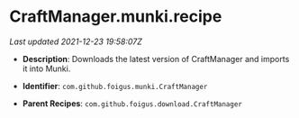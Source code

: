 # CraftManager.munki.recipe

_Last updated 2021-12-23 19:58:07Z_

- **Description**: Downloads the latest version of CraftManager and imports it into Munki.

- **Identifier**: `com.github.foigus.munki.CraftManager`

- **Parent Recipes**: `com.github.foigus.download.CraftManager`